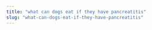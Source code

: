 ```yaml
---
title: "what can dogs eat if they have pancreatitis"
slug: "what-can-dogs-eat-if-they-have-pancreatitis"
---
```



